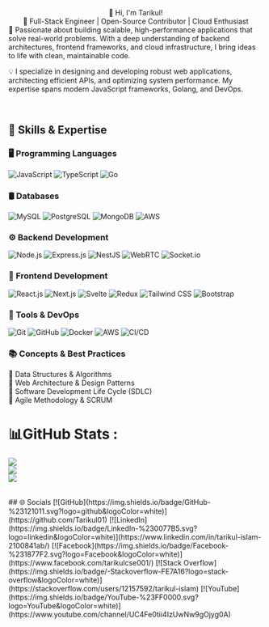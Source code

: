 <div align="center">👋 Hi, I'm Tarikul!</div>
<div align="center">🚀 Full-Stack Engineer | Open-Source Contributor | Cloud Enthusiast</div>
🎯 Passionate about building scalable, high-performance applications that solve real-world problems. With a deep understanding of backend architectures, frontend frameworks, and cloud infrastructure, I bring ideas to life with clean, maintainable code.

💡 I specialize in designing and developing robust web applications, architecting efficient APIs, and optimizing system performance. My expertise spans modern JavaScript frameworks, Golang, and DevOps.
<!---
### Work  
 - 🌱 I’m currently learning MERN Stack and complete many project  
  

 - ❓ Ask me about anything related to MERN stack and related technologies  
  

 - ⚡ Fun fact: I use tabs over spaces  
  
-->
<br/>  




## 🚀 Skills & Expertise

### 🖥️ Programming Languages
![JavaScript](https://img.shields.io/badge/JavaScript-%23F7DF1E.svg?style=for-the-badge&logo=javascript&logoColor=black)
![TypeScript](https://img.shields.io/badge/TypeScript-%23007ACC.svg?style=for-the-badge&logo=typescript&logoColor=white)
![Go](https://img.shields.io/badge/Go-%2300ADD8.svg?style=for-the-badge&logo=go&logoColor=white)

### 🛢️ Databases
![MySQL](https://img.shields.io/badge/MySQL-%234479A1.svg?style=for-the-badge&logo=mysql&logoColor=white)
![PostgreSQL](https://img.shields.io/badge/PostgreSQL-%23336791.svg?style=for-the-badge&logo=postgresql&logoColor=white)
![MongoDB](https://img.shields.io/badge/MongoDB-%2347A248.svg?style=for-the-badge&logo=mongodb&logoColor=white)
![AWS](https://img.shields.io/badge/AWS-%23FF9900.svg?style=for-the-badge&logo=amazon-aws&logoColor=white)

### ⚙️ Backend Development
![Node.js](https://img.shields.io/badge/Node.js-%23339933.svg?style=for-the-badge&logo=node.js&logoColor=white)
![Express.js](https://img.shields.io/badge/Express.js-%23000000.svg?style=for-the-badge&logo=express&logoColor=white)
![NestJS](https://img.shields.io/badge/NestJS-%23E0234E.svg?style=for-the-badge&logo=nestjs&logoColor=white)
![WebRTC](https://img.shields.io/badge/WebRTC-%23FF0000.svg?style=for-the-badge&logo=webrtc&logoColor=white)
![Socket.io](https://img.shields.io/badge/Socket.io-%23010101.svg?style=for-the-badge&logo=socket.io&logoColor=white)

### 🎨 Frontend Development
![React.js](https://img.shields.io/badge/React-%2361DAFB.svg?style=for-the-badge&logo=react&logoColor=black)
![Next.js](https://img.shields.io/badge/Next.js-%23000000.svg?style=for-the-badge&logo=nextdotjs&logoColor=white)
![Svelte](https://img.shields.io/badge/Svelte-%23FF3E00.svg?style=for-the-badge&logo=svelte&logoColor=white)
![Redux](https://img.shields.io/badge/Redux-%23764ABC.svg?style=for-the-badge&logo=redux&logoColor=white)
![Tailwind CSS](https://img.shields.io/badge/Tailwind%20CSS-%2306B6D4.svg?style=for-the-badge&logo=tailwind-css&logoColor=white)
![Bootstrap](https://img.shields.io/badge/Bootstrap-%23563D7C.svg?style=for-the-badge&logo=bootstrap&logoColor=white)

### 🔧 Tools & DevOps
![Git](https://img.shields.io/badge/Git-%23F05032.svg?style=for-the-badge&logo=git&logoColor=white)
![GitHub](https://img.shields.io/badge/GitHub-%23181717.svg?style=for-the-badge&logo=github&logoColor=white)
![Docker](https://img.shields.io/badge/Docker-%230db7ed.svg?style=for-the-badge&logo=docker&logoColor=white)
![AWS](https://img.shields.io/badge/AWS-%23FF9900.svg?style=for-the-badge&logo=amazon-aws&logoColor=white)
![CI/CD](https://img.shields.io/badge/CI/CD-%2312100E.svg?style=for-the-badge&logo=github-actions&logoColor=white)

### 📚 Concepts & Best Practices
📌 Data Structures & Algorithms  
📌 Web Architecture & Design Patterns  
📌 Software Development Life Cycle (SDLC)  
📌 Agile Methodology & SCRUM  


# 📊GitHub Stats :
![](https://github-readme-stats.vercel.app/api?username=Tarikul01&theme=prussian&hide_border=true&include_all_commits=false&count_private=false)<br/>
![](https://github-readme-streak-stats.herokuapp.com/?user=Tarikul01&theme=prussian&hide_border=true)<br/>
![](https://github-readme-stats.vercel.app/api/top-langs/?username=Tarikul01&theme=prussian&hide_border=true&include_all_commits=false&count_private=false&layout=compact)

</td></tr></table>  

<br/>
## 🌐 Socials  
[![GitHub](https://img.shields.io/badge/GitHub-%23121011.svg?logo=github&logoColor=white)](https://github.com/Tarikul01)  
[![LinkedIn](https://img.shields.io/badge/LinkedIn-%230077B5.svg?logo=linkedin&logoColor=white)](https://www.linkedin.com/in/tarikul-islam-2100841ab/)  
[![Facebook](https://img.shields.io/badge/Facebook-%231877F2.svg?logo=Facebook&logoColor=white)](https://www.facebook.com/tarikulcse001/)  
[![Stack Overflow](https://img.shields.io/badge/-Stackoverflow-FE7A16?logo=stack-overflow&logoColor=white)](https://stackoverflow.com/users/12157592/tarikul-islam)  
[![YouTube](https://img.shields.io/badge/YouTube-%23FF0000.svg?logo=YouTube&logoColor=white)](https://www.youtube.com/channel/UC4Fe0tii4IzUwNw9gOjyg0A)  
<!--
[![Twitter](https://img.shields.io/badge/Twitter-%231DA1F2.svg?logo=Twitter&logoColor=white)](https://twitter.com/https://twitter.com/MDTARIK46263152) 

-->


### ✍️Random Dev Quote
![](https://quotes-github-readme.vercel.app/api?type=horizontal&theme=dark)

(https://buymeacoffee.com/https://www.buymeacoffee.com/tarikulcsez) 

  <!-- Proudly created with GPRM ( https://gprm.itsvg.in ) -->
  
